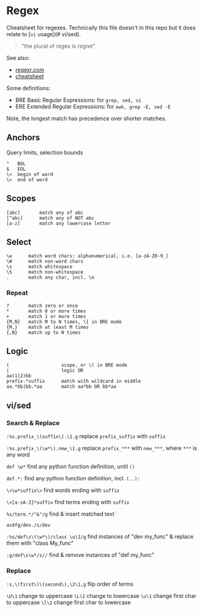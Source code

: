 # Regex

Cheatsheet for regexes. 
Technically this file doesn't in this repo but it does relate to [`vi` usage](# vi/sed).

> "the plural of regex is regret"

See also: 
- [regexr.com](https://regexr.com/)
- [cheatsheet](https://learnbyexample.github.io/gnu-bre-ere-cheatsheet/)

Some definitions:

- BRE Basic Regular Expressions: for `grep, sed, vi`
- ERE Extended Regular Expressions: for `awk, grep -E, sed -E`

Note, the longest match has precedence over shorter matches.


## Anchors
Query limits, selection bounds
```
^   BOL
$   EOL
\<  begin of word
\>  end of word
```


## Scopes
```
[abc]       match any of abc
[^abc]      match any of NOT abc
[a-z]       match any lowercase letter
```

## Select
```
\w      match word chars: alphanumerical, i.e. [a-zA-Z0-9_]
\W      match non-word chars
\s      match whitespace
\S      match non-whitespace
.       match any char, incl. \n
```

### Repeat
```
?       match zero or once
*       match 0 or more times
+       match 1 or more times
{M,N}   match M to N times, \{ in BRE mode
{M,}    match at least M times
{,N}    match up to N times
```


## Logic
```     
(                   scope, or \( in BRE mode
|                   logic OR
aa(1|2)bb           
prefix.*suffix      match with wildcard in middle
aa.*bb|bb.*aa       match aa*bb OR bb*aa
```


## vi/sed

### Search & Replace

`:%s.prefix_\(suffix\).\1.g`        replace `prefix_suffix` with `suffix`

`:%s.prefix_\(\w*\).new_\1.g`   replace `prefix_***` with `new_***`, where `***` is any word

`def \w*`                       find any python function definition, until `()`

`def.*:`                        find any python function definition, incl. `(..):`

`\<\w*suffix\>`                 find words ending with `suffix`

`\<[a-zA-Z]*suffix`             find terms ending with `suffix`

`%s/term.*/"&"/g`               find & insert matched text`

`asdfg/dev./s/dev`

`:%s/def\s\(\w*\)/class \u\1/g` find instances of "dev my_func" & replace them with "class My_func"

`:g/def\s\w*/s//`              find & remove instances of "def my_func"


### Replace

`:s,\(first\)\(second\),\2\1,g` flip order of terms

`\U\1`                          change to uppercase
`\L\1`                          change to lowercase
`\u\1`                          change first char to uppercase
`\l\1`                          change first char to lowercase
